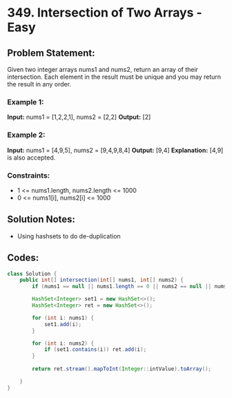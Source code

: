 # 349. Intersection of Two Arrays - Easy

## Problem Statement:
Given two integer arrays nums1 and nums2, return an array of their intersection. Each element in the result must be unique and you may return the result in any order.

### Example 1:

**Input:** nums1 = [1,2,2,1], nums2 = [2,2]
**Output:** [2]

### Example 2:

**Input:** nums1 = [4,9,5], nums2 = [9,4,9,8,4]
**Output:** [9,4]
**Explanation:** [4,9] is also accepted.
 

### Constraints:

- 1 <= nums1.length, nums2.length <= 1000
- 0 <= nums1[i], nums2[i] <= 1000

## Solution Notes:
- Using hashsets to do de-duplication

## Codes:

```Java
class Solution {
    public int[] intersection(int[] nums1, int[] nums2) {
        if (nums1 == null || nums1.length == 0 || nums2 == null || nums2.length == 0) return new int[0];

        HashSet<Integer> set1 = new HashSet<>();
        HashSet<Integer> ret = new HashSet<>();

        for (int i: nums1) {
            set1.add(i);
        }

        for (int i: nums2) {
            if (set1.contains(i)) ret.add(i);
        }
        
        return ret.stream().mapToInt(Integer::intValue).toArray();

    }
}
```